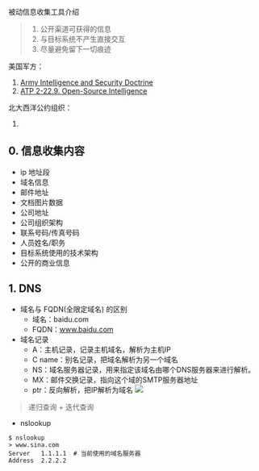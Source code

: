 <!-- ---
title: 被动信息收集工具
date: 2021-05-25 20:20:57
tags: 
      - 网络安全
      - 渗透
categories: 
- [网络安全, 渗透]
--- -->

被动信息收集工具介绍

<!--more-->
> 1. 公开渠道可获得的信息
> 2. 与目标系统不产生直接交互
> 3. 尽量避免留下一切痕迹

美国军方：
1. [Army Intelligence and Security Doctrine](https://fas.org/irp/doddir/army/)
2. [ATP 2-22.9. Open-Source Intelligence ](https://fas.org/irp/doddir/army/atp2-22-9-2017.pdf)

北大西洋公约组织：
1. [Open Source Intelligence]:http://information-retrieval.info/docs/NATO-OSINT.html

## 0. 信息收集内容
- ip 地址段
- 域名信息
- 邮件地址
- 文档图片数据
- 公司地址
- 公司组织架构
- 联系号码/传真号码
- 人员姓名/职务
- 目标系统使用的技术架构
- 公开的商业信息

## 1. DNS
- 域名与 FQDN(全限定域名) 的区别
  - 域名：baidu.com
  - FQDN：www.baidu.com
- 域名记录
  - A：主机记录，记录主机域名，解析为主机IP
  - C name：别名记录，把域名解析为另一个域名
  - NS：域名服务器记录，用来指定该域名由哪个DNS服务器来进行解析。
  - MX：邮件交换记录，指向这个域的SMTP服务器地址
  - ptr：反向解析，把IP解析为域名
![](dns流程.png)
> 递归查询 + 迭代查询

- nslookup
```shell
$ nslookup
> www.sina.com
Server   1.1.1.1  # 当前使用的域名服务器
Address  2.2.2.2  
```